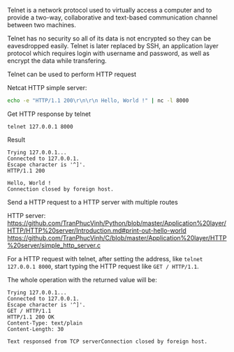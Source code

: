 Telnet is a network protocol used to virtually access a computer and to provide a two-way, collaborative and text-based communication channel between two machines.

Telnet has no security so all of its data is not encrypted so they can be eavesdropped easily. Telnet is later replaced by SSH, an application layer protocol which requires login with username and password, as well as encrypt the data while transfering.

Telnet can be used to perform HTTP request

Netcat HTTP simple server:

```sh
echo -e "HTTP/1.1 200\r\n\r\n Hello, World !" | nc -l 8000
```

Get HTTP response by telnet

```
telnet 127.0.0.1 8000
```

Result

```
Trying 127.0.0.1...
Connected to 127.0.0.1.
Escape character is '^]'.
HTTP/1.1 200

Hello, World !
Connection closed by foreign host.
```
Send a HTTP request to a HTTP server with multiple routes

HTTP server: https://github.com/TranPhucVinh/Python/blob/master/Application%20layer/HTTP/HTTP%20server/Introduction.md#print-out-hello-world https://github.com/TranPhucVinh/C/blob/master/Application%20layer/HTTP%20server/simple_http_server.c

For a HTTP request with telnet, after setting the address, like ``telnet 127.0.0.1 8000``, start typing the HTTP request like ``GET / HTTP/1.1``.

The whole operation with the returned value will be:

```
Trying 127.0.0.1...
Connected to 127.0.0.1.
Escape character is '^]'.
GET / HTTP/1.1
HTTP/1.1 200 OK
Content-Type: text/plain
Content-Length: 30

Text responsed from TCP serverConnection closed by foreign host.
```
